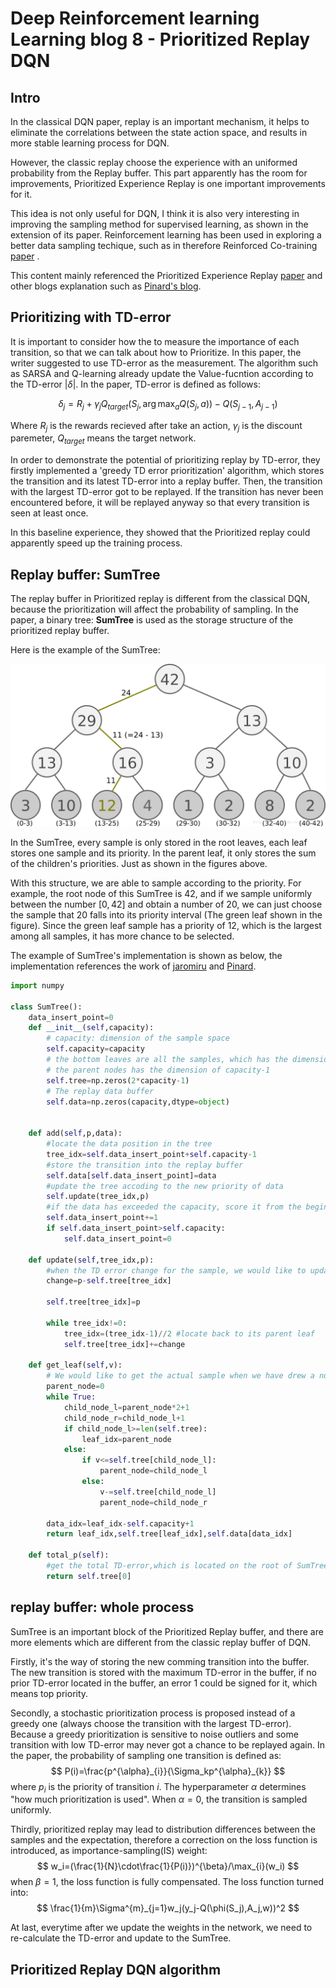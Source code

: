 # Deep Reinforcement learning Learning blog 8 - Prioritized Replay DQN
## Intro

In the classical DQN paper, replay is an important mechanism, it helps to eliminate the correlations between the state action space, and results in more stable learning process for DQN.

However, the classic replay choose the experience with an uniformed probability from the Replay buffer. This part apparently has the room for improvements, Prioritized Experience Replay is one important improvements for it.

This idea is not only useful for DQN, I think it is also very interesting in improving the sampling method for supervised learning, as shown in the extension of its paper. Reinforcement learning has been used in exploring a better data sampling techique, such as in therefore Reinforced Co-training [paper](https://aclweb.org/anthology/N18-1113) .

This content mainly referenced the Prioritized Experience Replay [paper](https://arxiv.org/abs/1511.05952) and other blogs explanation such as [Pinard's blog](https://www.cnblogs.com/pinard/p/9797695.html).


## Prioritizing with TD-error

It is important to consider how the to measure the importance of each transition, so that we can talk about how to Prioritize. In this paper, the writer suggested to use TD-error as the measurement. The algorithm such as SARSA and Q-learning already update the Value-fucntion according to the TD-error $|\delta|$. In the paper, TD-error is defined as follows:

$$
\delta_j=R_j+\gamma_j Q_{target}(S_j,\arg\max_a Q(S_j,a))-Q(S_{j-1},A_{j-1})
$$

Where $R_j$ is the rewards recieved after take an action, $\gamma_j$ is the discount paremeter, $Q_{target}$ means the target network.

In order to demonstrate the potential of prioritizing replay by TD-error, they firstly implemented a 'greedy TD error prioritization' algorithm, which stores the transition and its latest TD-error into a replay buffer. Then, the transition with the largest TD-error got to be replayed. If the transition has never been encountered before, it will be replayed anyway so that every transition is seen at least once.

In this baseline experience, they showed that the Prioritized replay could apparently speed up the training process.



## Replay buffer: SumTree

The replay buffer in Prioritized replay is different from the classical DQN, because the prioritization will affect the probability of sampling. In the paper, a binary tree: **SumTree** is used as the storage structure of the prioritized replay buffer.

Here is the example of the SumTree:

![alt text](SumTree.png "SumTree")

In the SumTree, every sample is only stored in the root leaves, each leaf stores one sample and its priority. In the parent leaf, it only stores the sum of the children's priorities. Just as shown in the figures above.

With this structure, we are able to sample according to the priority. For example, the root node of this SumTree is 42, and if we sample uniformly between the number $[0,42]$ and obtain a number of 20, we can just choose the sample that 20 falls into its priority interval (The green leaf shown in the figure). Since the green leaf sample has a priority of 12, which is the largest among all samples, it has more chance to be selected.

The example of SumTree's implementation is shown as below, the implementation references the work of [jaromiru]( https://github.com/jaara/AI-blog/blob/master/SumTree.py) and [Pinard](https://github.com/ljpzzz/machinelearning/blob/master/reinforcement-learning/ddqn_prioritised_replay.py).

```python
import numpy

class SumTree():
    data_insert_point=0
    def __init__(self,capacity):
        # capacity: dimension of the sample space
        self.capacity=capacity
        # the bottom leaves are all the samples, which has the dimension of capacity.
        # the parent nodes has the dimension of capacity-1
        self.tree=np.zeros(2*capacity-1)
        # The replay data buffer
        self.data=np.zeros(capacity,dtype=object)


    def add(self,p,data):
        #locate the data position in the tree
        tree_idx=self.data_insert_point+self.capacity-1
        #store the transition into the replay buffer
        self.data[self.data_insert_point]=data
        #update the tree accoding to the new priority of data
        self.update(tree_idx,p)
        #if the data has exceeded the capacity, score it from the beginning.
        self.data_insert_point+=1
        if self.data_insert_point>self.capacity:
            self.data_insert_point=0

    def update(self,tree_idx,p):
        #when the TD error change for the sample, we would like to update the related child leaf and its parents in SumTree.
        change=p-self.tree[tree_idx]

        self.tree[tree_idx]=p

        while tree_idx!=0:
            tree_idx=(tree_idx-1)//2 #locate back to its parent leaf
            self.tree[tree_idx]+=change

    def get_leaf(self,v):
        # We would like to get the actual sample when we have drew a number such as v from an uniform distribution. Here we can get the sample's index in the tree, the sample's TD error, and the sample itself.
        parent_node=0
        while True:
            child_node_l=parent_node*2+1
            child_node_r=child_node_l+1
            if child_node_l>=len(self.tree):
                leaf_idx=parent_node
            else:
                if v<=self.tree[child_node_l]:
                    parent_node=child_node_l
                else:
                    v-=self.tree[child_node_l]
                    parent_node=child_node_r

        data_idx=leaf_idx-self.capacity+1
        return leaf_idx,self.tree[leaf_idx],self.data[data_idx]

    def total_p(self):
        #get the total TD-error,which is located on the root of SumTree.
        return self.tree[0]

```

## replay buffer: whole process

SumTree is an important block of the Prioritized Replay buffer, and there are more elements which are different from the classic replay buffer of DQN.

Firstly, it's the way of storing the new comming transition into the buffer. The new transition is stored with the maximum TD-error in the buffer, if no prior TD-error located in the buffer, an error 1 could be signed for it, which means top priority.

Secondly, a stochastic prioritization process is proposed instead of a greedy one (always choose the transition with the largest TD-error). Because a greedy prioritization is sensitive to noise outliers and some transition with low TD-error may never got a chance to be replayed again. In the paper, the probability of sampling one transition is defined as:
$$
P(i)=\frac{p^{\alpha}_{i}}{\Sigma_kp^{\alpha}_{k}}
$$
where $p_{i}$ is the priority of transition $i$. The hyperparameter $\alpha$ determines "how much prioritization is used". When $\alpha=0$, the transition is sampled uniformly.

Thirdly, prioritized replay may lead to distribution differences between the samples and the expectation, therefore a correction on the loss function is introduced, as importance-sampling(IS) weight:
$$
w_i=(\frac{1}{N}\cdot\frac{1}{P(i)})^{\beta}/\max_{i}(w_i)
$$
when $\beta=1$, the loss function is fully compensated. The loss function turned into:
$$
\frac{1}{m}\Sigma^{m}_{j=1}w_j(y_j-Q(\phi(S_j),A_j,w))^2
$$

At last, everytime after we update the weights in the network, we need to re-calculate the TD-error and update to the SumTree.

## Prioritized Replay DQN algorithm
